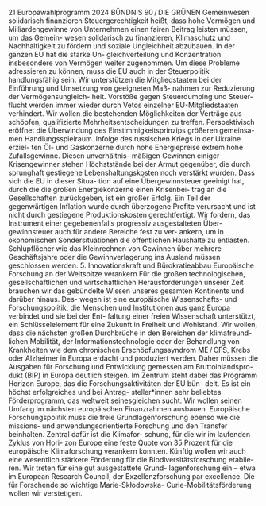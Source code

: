 21
Europawahlprogramm 2024
BÜNDNIS 90 / DIE GRÜNEN 
Gemeinwesen solidarisch finanzieren
Steuergerechtigkeit heißt, dass hohe Vermögen 
und Milliardengewinne von Unternehmen einen 
fairen Beitrag leisten müssen, um das Gemein-
wesen solidarisch zu finanzieren, Klimaschutz und 
Nachhaltigkeit zu fördern und soziale Ungleichheit 
abzubauen. In der ganzen EU hat die starke Un-
gleichverteilung und Konzentration insbesondere 
von Vermögen weiter zugenommen.
Um diese Probleme adressieren zu können, muss 
die EU auch in der Steuerpolitik handlungsfähig 
sein. Wir unterstützen die Mitgliedstaaten bei der 
Einführung und Umsetzung von geeigneten Maß-
nahmen zur Reduzierung der Vermögensungleich-
heit. Vorstöße gegen Steuerdumping und Steuer-
flucht werden immer wieder durch Vetos einzelner 
EU-Mitgliedstaaten verhindert. Wir wollen die 
bestehenden Möglichkeiten der Verträge aus-
schöpfen, qualifizierte Mehrheitsentscheidungen 
zu treffen. Perspektivisch eröffnet die Überwindung 
des Einstimmigkeitsprinzips größeren gemeinsa-
men Handlungsspielraum.
Infolge des russischen Kriegs in der Ukraine erziel-
ten Öl- und Gaskonzerne durch hohe Energiepreise 
extrem hohe Zufallsgewinne. Diesen unverhältnis-
mäßigen Gewinnen einiger Krisengewinner stehen 
Höchststände bei der Armut gegenüber, die durch 
sprunghaft gestiegene Lebenshaltungskosten noch 
verstärkt wurden. Dass sich die EU in dieser Situa-
tion auf eine Übergewinnsteuer geeinigt hat, durch 
die die großen Energiekonzerne einen Krisenbei-
trag an die Gesellschaften zurückgeben, ist ein 
großer Erfolg. Ein Teil der gegenwärtigen Inflation 
wurde durch überzogene Profite verursacht und 
ist nicht durch gestiegene Produktionskosten 
gerechtfertigt. Wir fordern, das Instrument einer 
gegebenenfalls progressiv ausgestalteten Über-
gewinnsteuer auch für andere Bereiche fest zu ver-
ankern, um in ökonomischen Sondersituationen die 
öffentlichen Haushalte zu entlasten. Schlupflöcher 
wie das Kleinrechnen von Gewinnen über mehrere 
Geschäftsjahre oder die Gewinnverlagerung ins 
Ausland müssen geschlossen werden.
5. Innovationskraft und 
Bürokratieabbau
Europäische Forschung an der 
Weltspitze verankern
Für die großen technologischen, gesellschaftlichen 
und wirtschaftlichen Herausforderungen unserer 
Zeit brauchen wir das gebündelte Wissen unseres 
gesamten Kontinents und darüber hinaus. Des-
wegen ist eine europäische Wissenschafts- und 
Forschungspolitik, die Menschen und Institutionen 
aus ganz Europa verbindet und sie bei der Ent-
faltung einer freien Wissenschaft unterstützt, ein 
Schlüsselelement für eine Zukunft in Freiheit und 
Wohlstand. Wir wollen, dass die nächsten großen 
Durchbrüche in den Bereichen der klimafreund-
lichen Mobilität, der Informationstechnologie 
oder der Behandlung von Krankheiten wie dem 
chronischen Erschöpfungssyndrom ME / CFS, Krebs 
oder Alzheimer in Europa erdacht und produziert 
werden. Daher müssen die Ausgaben für Forschung 
und Entwicklung gemessen am Bruttoinlandspro-
dukt (BIP) in Europa deutlich steigen.
Im Zentrum steht dabei das Programm Horizon 
Europe, das die Forschungsaktivitäten der EU bün-
delt. Es ist ein höchst erfolgreiches und bei Antrag-
steller*innen sehr beliebtes Förderprogramm, das 
weltweit seinesgleichen sucht. Wir wollen seinen 
Umfang im nächsten europäischen Finanzrahmen 
ausbauen.
Europäische Forschungspolitik muss die freie 
Grundlagenforschung ebenso wie die missions- 
und anwendungsorientierte Forschung und den 
Transfer beinhalten. Zentral dafür ist die Klimafor-
schung, für die wir im laufenden Zyklus von Hori-
zon Europe eine feste Quote von 35 Prozent für die 
europäische Klimaforschung verankern konnten. 
Künftig wollen wir auch eine wesentlich stärkere 
Förderung für die Biodiversitätsforschung etablie-
ren. Wir treten für eine gut ausgestattete Grund-
lagenforschung ein – etwa im European Research 
Council, der Exzellenzforschung par excellence. 
Die für Forschende so wichtige Marie-Skłodowska-
Curie-Mobilitätsförderung wollen wir verstetigen. 
